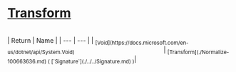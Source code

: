 # [Transform](./Normalize-100663636.md)


<br>
| Return | Name | 
| --- | --- | 
| <sub>[Void](https://docs.microsoft.com/en-us/dotnet/api/System.Void)</sub><img width=200/>| <sub>[Transform](./Normalize-100663636.md) ( [`Signature`](./../../Signature.md) )</sub>| <br>


